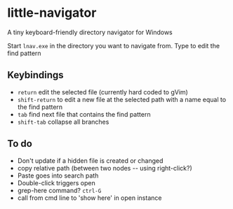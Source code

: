 little-navigator
================

A tiny keyboard-friendly directory navigator for Windows

Start `lnav.exe` in the directory you want to navigate from.
Type to edit the find pattern

Keybindings
-----------
* `return` edit the selected file (currently hard coded to gVim)
* `shift-return` to edit a new file at the selected path with a name equal to the find pattern
* `tab` find next file that contains the find pattern
* `shift-tab` collapse all branches

To do
-----
* Don't update if a hidden file is created or changed
* copy relative path (between two nodes -- using right-click?)
* Paste goes into search path
* Double-click triggers open
* grep-here command? `ctrl-G`
* call from cmd line to 'show here' in open instance
